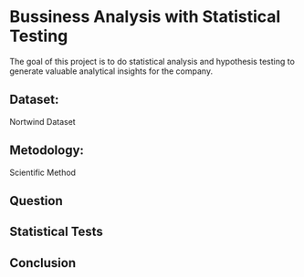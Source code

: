 # Bussiness Analysis with Statistical Testing

The goal of this project is to do statistical analysis and hypothesis testing to generate valuable analytical insights for the company. 

## Dataset:
Nortwind Dataset

## Metodology:
Scientific Method

## Question

## Statistical Tests

## Conclusion 


